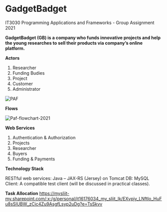
# GadgetBadget
IT3030 Programming Applications and Frameworks - Group Assignment 2021

**GadgetBadget (GB) is a company who funds innovative projects and help the young researches to
sell their products via company’s online platform.**

**Actors**
1. Researcher
2. Funding Budies
3. Project
4. Customer
5. Administrator

![PAF](https://user-images.githubusercontent.com/80050477/109996344-23a9c780-7d35-11eb-8b18-8d3f98b9f968.png)

**Flows**

![Paf-flowchart-2021](https://user-images.githubusercontent.com/36621544/110106149-530d1280-7dcf-11eb-8952-0faae4cfb7d3.png)


**Web Services**
1.	Authentication & Authorization
2.	Projects
3.	Researcher
4.	Buyers
5.	Funding & Payments

**Technology Stack**

RESTful web services: Java – JAX-RS (Jersey) on Tomcat
DB: MySQL
Client: A compatible test client (will be discussed in practical classes).

**Task Allocation**
https://mysliit-my.sharepoint.com/:x:/g/personal/it16176034_my_sliit_lk/EXvpjy_LNftIo_HuFu8sSlUBW_zCic4Zu9AsgfLsyp2uDg?e=TsSkvv
